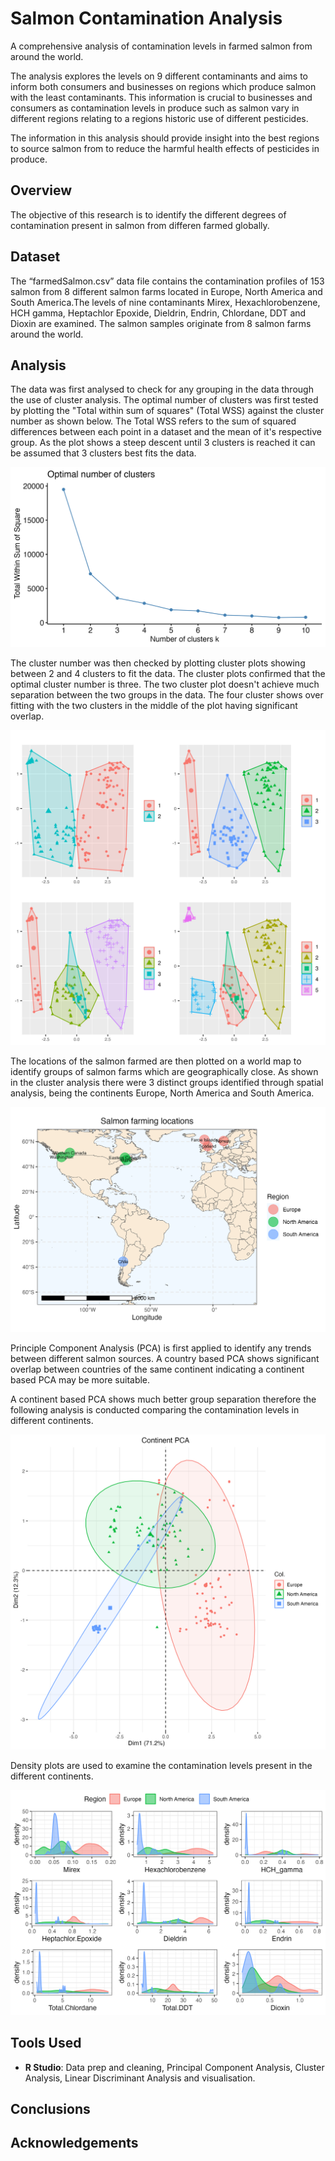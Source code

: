 # Salmon Contamination Analysis
A comprehensive analysis of contamination levels in farmed salmon from around the world. 

The analysis explores the levels on 9 different contaminants and aims to inform both consumers and businesses on regions which produce salmon with the least contaminants. This information is crucial to businesses and consumers as contamination levels in produce such as salmon vary in different regions relating to a regions historic use of different pesticides. 

The information in this analysis should provide insight into the best regions to source salmon from to reduce the harmful health effects of pesticides in produce. 

## Overview
The objective of this research is to identify the different degrees of contamination present in salmon from differen farmed globally. 

## Dataset

The “farmedSalmon.csv” data file contains the contamination profiles of 153 salmon from 8 different salmon farms located in Europe, North America and South America.The levels of nine contaminants Mirex, Hexachlorobenzene, HCH gamma, Heptachlor Epoxide, Dieldrin, Endrin, Chlordane, DDT and Dioxin are examined. The salmon samples originate from 8 salmon farms around the world.

## Analysis 

The data was first analysed to check for any grouping in the data through the use of cluster analysis. The optimal number of clusters was first tested by plotting the "Total within sum of squares" (Total WSS)  against the cluster number as shown below. The Total WSS refers to the sum of  squared differences between each point in a dataset and the mean of it's respective group. As the plot shows a steep descent until 3 clusters is reached it can be assumed that 3 clusters best fits the data. 

![plot of optimal cluster number](salmonImages/optimalCluster.png)


The cluster number was then checked by plotting cluster plots showing between 2 and 4 clusters to fit the data. The cluster plots confirmed that the optimal cluster number is three. The two cluster plot doesn't achieve much separation between the two groups in the data. The four cluster shows over fitting with the two clusters in the middle of the plot having significant overlap.


![grid of cluster plots](salmonImages/clusterGrid.png)


The locations of the salmon farmed are then plotted on a world map to identify groups of salmon farms which are geographically close. As shown in the cluster analysis there were 3 distinct groups identified through spatial analysis, being the continents Europe, North America and South America.  



![salmon farm locations world map](salmonImages/worldmapPlot.png)














Principle Component Analysis (PCA) is first applied to identify any trends between different salmon sources. A country based PCA shows significant overlap between countries of the same continent indicating a continent based PCA may be more suitable. 








A continent based PCA shows much better group separation therefore the following analysis is conducted comparing the contamination levels in different continents.





![continent based PCA plot](salmonImages/continentPCAplot.jpg)

Density plots are used to examine the contamination levels present in the different continents. 

![grid of contaminant density plots](salmonImages/densityGrid.png)









## Tools Used 
* **R Studio**: Data prep and cleaning, Principal Component Analysis, Cluster Analysis, Linear Discriminant Analysis and visualisation. 

## Conclusions 

## Acknowledgements
